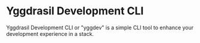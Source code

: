 # Yggdrasil Development CLI
Yggdrasil Development CLI or "yggdev" is a simple CLI tool to enhance your development experience in a stack.

